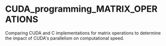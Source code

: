 # CUDA_programming_MATRIX_OPERATIONS
Comparing CUDA and C implementations for matrix operations to determine the impact of CUDA's  parallelism on computational speed.
